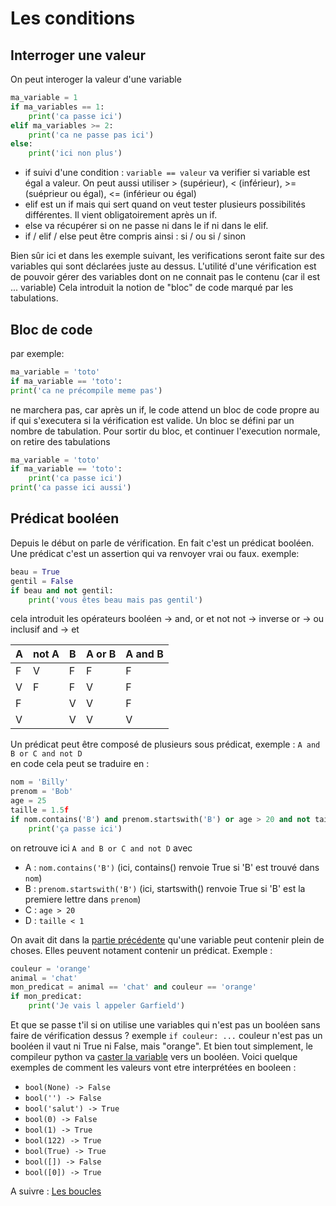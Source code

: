 # Les conditions

## Interroger une valeur
On peut interoger la valeur d'une variable

```python
ma_variable = 1
if ma_variables == 1:
    print('ca passe ici')
elif ma_variables >= 2:
    print('ca ne passe pas ici')
else:
    print('ici non plus')
```
- if suivi d'une condition : `variable == valeur` va verifier si variable est égal a valeur. On peut aussi utiliser > (supérieur), < (inférieur), >= (suéprieur ou égal), <= (inférieur ou égal) 
- elif est un if mais qui sert quand on veut tester plusieurs possibilités différentes. Il vient obligatoirement après un if.
- else va récupérer si on ne passe ni dans le if ni dans le elif.
- if / elif / else peut être compris ainsi : si / ou si / sinon

Bien sûr ici et dans les exemple suivant, les verifications seront faite sur des variables qui sont déclarées juste au dessus. L'utilité d'une vérification est de pouvoir gérer des variables dont on ne connait pas le contenu (car il est ... variable)
Cela introduit la notion de "bloc" de code marqué par les tabulations.

## Bloc de code
par exemple:
```python
ma_variable = 'toto'
if ma_variable == 'toto':
print('ca ne précompile meme pas')
```

ne marchera pas, car après un if, le code attend un bloc de code propre au if qui s'executera si la vérification est valide. Un bloc se défini par un nombre de tabulation. Pour sortir du bloc, et continuer l'execution normale, on retire des tabulations 

```python
ma_variable = 'toto'
if ma_variable == 'toto':
    print('ca passe ici')
print('ca passe ici aussi')
```


## Prédicat booléen
Depuis le début on parle de vérification. En fait c'est un prédicat booléen. Une prédicat c'est un assertion qui va renvoyer vrai ou faux.
exemple:  
```python
beau = True
gentil = False
if beau and not gentil:
    print('vous êtes beau mais pas gentil')
```
cela introduit les opérateurs booléen -> and, or et not
not -> inverse
or -> ou inclusif
and -> et

| A | not A | B | A or B | A and B |
|---|-------|---|--------|---------|
| F | V     | F | F      | F       |
| V | F     | F | V      | F       |
| F |       | V | V      | F       |
| V |       | V | V      | V       |

Un prédicat peut être composé de plusieurs sous prédicat, exemple : `A and B or C and not D`  
en code cela peut se traduire en :
```python
nom = 'Billy'
prenom = 'Bob'
age = 25
taille = 1.5f
if nom.contains('B') and prenom.startswith('B') or age > 20 and not taille < 1:
    print('ça passe ici')
```
on retrouve ici `A and B or C and not D` avec 
- A : `nom.contains('B')` (ici, contains() renvoie True si 'B' est trouvé dans `nom`)
- B : `prenom.startswith('B')` (ici, startswith() renvoie True si 'B' est la premiere lettre dans `prenom`)
- C : `age > 20`
- D : `taille < 1`

On avait dit dans la [partie précédente](variables.md#et-beaucoup-dautres-choses-possibles) qu'une variable peut contenir plein de choses. Elles peuvent notament contenir un prédicat. Exemple :
```python
couleur = 'orange'
animal = 'chat'
mon_predicat = animal == 'chat' and couleur == 'orange'
if mon_predicat:
    print('Je vais l appeler Garfield')
```

Et que se passe t'il si on utilise une variables qui n'est pas un booléen sans faire de vérification dessus ? exemple `if couleur: ...`
couleur n'est pas un booléen il vaut ni True ni False, mais "orange". Et bien tout simplement, le compileur python va [caster la variable]() vers un booléen. Voici quelque exemples de comment les valeurs vont etre interprétées en booleen :
- `bool(None) -> False`
- `bool('') -> False`
- `bool('salut') -> True`
- `bool(0) -> False`
- `bool(1) -> True`
- `bool(122) -> True`
- `bool(True) -> True`
- `bool([]) -> False`
- `bool([0]) -> True`

A suivre : [Les boucles](boucles.md)

